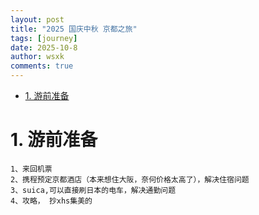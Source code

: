 ```yaml
---
layout: post
title: "2025 国庆中秋 京都之旅"
tags: [journey]
date: 2025-10-8
author: wsxk
comments: true
---
```


- [1. 游前准备](#1-游前准备)


# 1. 游前准备<br>
```
1、来回机票
2、携程预定京都酒店（本来想住大阪，奈何价格太高了），解决住宿问题
3、suica,可以直接刷日本的电车，解决通勤问题
4、攻略， 抄xhs集美的
```



<!-- Google tag (gtag.js) -->
<script async src="https://www.googletagmanager.com/gtag/js?id=G-C22S5YSYL7"></script>
<script>
  window.dataLayer = window.dataLayer || [];
  function gtag(){dataLayer.push(arguments);}
  gtag('js', new Date());

  gtag('config', 'G-C22S5YSYL7');
</script>